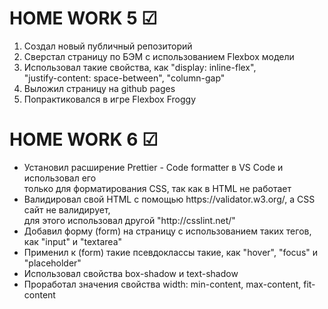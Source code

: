 <h1>HOME WORK 5 ☑</h1>
<ol>
  <li>Создал новый публичный репозиторий</li>
  <li>Сверстал страницу по БЭМ с использованием Flexbox модели</li>
  <li>Использовал такие свойства, как "display: inline-flex", <br> "justify-content: space-between", "column-gap"</li>
  <li>Выложил страницу на github pages</li>
  <li>Попрактиковался в игре Flexbox Froggy</li>
</ol>

<h1>HOME WORK 6 ☑</h1>
<ul>
  <li>Установил расширение Prettier - Code formatter в VS Code и использовал его<br> только для форматирования CSS, так как в HTML не работает</li>
  <li>Валидировал свой HTML с помощью https://validator.w3.org/, а CSS сайт не валидирует,<br> для этого использовал другой "http://csslint.net/"</li>
  <li>Добавил форму (form) на страницу с использованием таких тегов, как "input" и "textarea"</li>
  <li>Применил к (form) такие псевдоклассы такие, как "hover", "focus" и "placeholder"</li>
  <li>Использовал свойства box-shadow и text-shadow</li>
  <li>Проработал значения свойства width: min-content, max-content, fit-content</li>
</ul>



